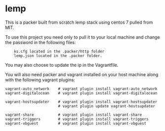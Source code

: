 # lemp

This is a packer built from scratch lemp stack using centos 7 pulled from MIT.

To use this project you need only to pull it to your local machine and change the password in the following files:

        ks.cfg located in the .packer/http folder 
        lemp.json located in the .packer folder.

You may also choose to update the ip in the Vagrantfile.

You will also need packer and vagrant installed on your host machine along with the following vagrant plugins:

    vagrant-auto_network    # vagrant plugin install vagrant-auto_network
    vagrant-digitalocean    # vagrant plugin install vagrant-digitalocean
    
    vagrant-hostsupdater    # vagrant plugin install vagrant-hostsupdater 
                            # vagrant plugin update vagrant-hostsupdater
                            
    vagrant-share           # vagrant plugin install vagrant-share
    vagrant-triggers        # vagrant plugin install vagrant-triggers
    vagrant-vbguest         # vagrant plugin install vagrant-vbguest
